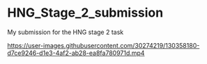 
# HNG_Stage_2_submission
My submission for the HNG stage 2 task



https://user-images.githubusercontent.com/30274219/130358180-d7ce9246-d1e3-4af2-ab28-ea8fa780971d.mp4





